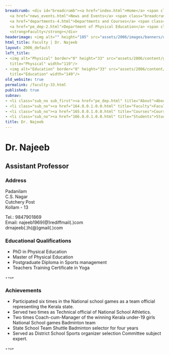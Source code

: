 ```yaml
---
breadcrumb: <div id="breadcrumb"><a href="index.html">Home</a> <span class="breadcrumb_spacer">&gt;</span>
  <a href="news_events.html">News and Events</a> <span class="breadcrumb_spacer">&gt;</span>
  <a href="departments-4.html">Departments and Courses</a> <span class="breadcrumb_spacer">&gt;</span>
  <a href="pe_dep-2.html">Department of Physical Education</a> <span class="breadcrumb_spacer">&gt;</span>
  <strong>Faculty</strong></div>
headerimage: <img alt="" height="105" src="assets/2006/images/banners/departments.jpg" width="472"/>
html_title: Faculty | Dr. Najeeb
layout: 2006_default
left_title:
- <img alt="Physical" border="0" height="33" src="assets/2006/content/gt/b11850f17516651190ce3a2f4e59b197.png"
  title="Physical" width="119"/>
- <img alt="Education" border="0" height="33" src="assets/2006/content/gt/1638da26db827946249f526f0283145e.png"
  title="Education" width="149"/>
old_website: true
permalink: /faculty-33.html
published: true
subnav:
- <li class="sub_no sub_first"><a href="pe_dep.html" title="About">About</a></li>
- <li class="sub_no"><a href="164.0.0.1.0.0.html" title="Faculty">Faculty</a></li>
- <li class="sub_no"><a href="165.0.0.1.0.0.html" title="Courses">Courses</a></li>
- <li class="sub_no"><a href="166.0.0.1.0.0.html" title="Students">Students</a></li>
title: Dr. Najeeb
---
```


# Dr. Najeeb

## Assistant Professor

### Address

Padanilam  
C.S. Nagar  
Cutchery Post  
Kollam - 13  
  
Tel.: 9847901869  
Email: najeeb1969(@)rediffmail(.)com  
drnajeeb(.)h(@)gmail(.)com

### Educational Qualifications

  * PhD in Physical Education
  * Master of Physical Education
  * Postgraduate Diploma in Sports management
  * Teachers Training Certificate in Yoga

![](assets/2006/img/article/top_link_0.gif)

### Achievements

  * Participated six times in the National school games as a team official representing the Kerala state.
  * Served two times as Technical official of National School Athletics.
  * Two times Coach-cum-Manager of the winning Kerala under-19 girls National School games Badminton team
  * State School Team Shuttle Badminton selector for four years
  * Served as District School Sports organizer selection Committee subject expert.

![](assets/2006/img/article/top_link_0.gif)